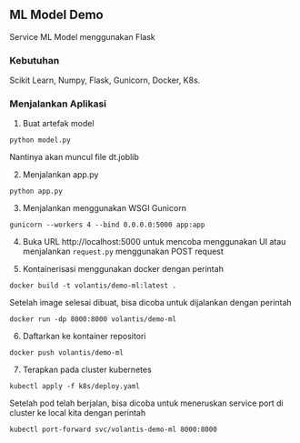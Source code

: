 ## ML Model Demo
Service ML Model menggunakan Flask

### Kebutuhan
Scikit Learn, Numpy, Flask, Gunicorn, Docker, K8s.

### Menjalankan Aplikasi
1. Buat artefak model
```
python model.py
```
Nantinya akan muncul file dt.joblib

2. Menjalankan app.py
```
python app.py
```

3. Menjalankan menggunakan WSGI Gunicorn
```
gunicorn --workers 4 --bind 0.0.0.0:5000 app:app
```

4. Buka URL http://localhost:5000 untuk mencoba menggunakan UI atau menjalankan `request.py` menggunakan POST request


5. Kontainerisasi menggunakan docker dengan perintah
```
docker build -t volantis/demo-ml:latest .
```
Setelah image selesai dibuat, bisa dicoba untuk dijalankan dengan perintah
```
docker run -dp 8000:8000 volantis/demo-ml
```

6. Daftarkan ke kontainer repositori
```
docker push volantis/demo-ml
```

7. Terapkan pada cluster kubernetes
```
kubectl apply -f k8s/deploy.yaml
```
Setelah pod telah berjalan, bisa dicoba untuk meneruskan service port di cluster ke local kita dengan perintah
```
kubectl port-forward svc/volantis-demo-ml 8000:8000
```
